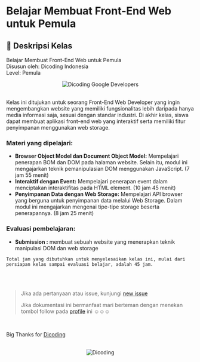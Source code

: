 # Belajar Membuat Front-End Web untuk Pemula

## 🚀 Deskripsi Kelas

Belajar Membuat Front-End Web untuk Pemula <br>
Disusun oleh: Dicoding Indonesia <br>
Level: Pemula

<div align="center">
  <img src="https://user-images.githubusercontent.com/95717485/188485715-3df87399-273d-4760-8c09-f67a7c908e22.png" alt="Dicoding Google Developers">
</div>

<br>

Kelas ini ditujukan untuk seorang Front-End Web Developer yang ingin mengembangkan website yang memiliki fungsionalitas lebih daripada hanya media informasi saja, sesuai dengan standar industri. Di akhir kelas, siswa dapat membuat aplikasi front-end web yang interaktif serta memiliki fitur penyimpanan menggunakan web storage.

### Materi yang dipelajari:

- **Browser Object Model dan Document Object Model:** Mempelajari penerapan BOM dan DOM pada halaman website. Selain itu, modul ini mengajarkan teknik pemanipulasian DOM menggunakan JavaScript. (7 jam 55 menit)
- **Interaktif dengan Event:** Mempelajari penerapan event dalam menciptakan interaktifitas pada HTML element. (10 jam 45 menit)
- **Penyimpanan Data dengan Web Storage:** Mempelajari API browser yang berguna untuk penyimpanan data melalui Web Storage. Dalam modul ini mengajarkan mengenai tipe-tipe storage beserta penerapannya. (8 jam 25 menit)

### Evaluasi pembelajaran:

- **Submission :**  membuat sebuah website yang menerapkan teknik manipulasi DOM dan web storage

`Total jam yang dibutuhkan untuk menyelesaikan kelas ini, mulai dari persiapan kelas sampai evaluasi belajar, adalah 45 jam.`

<br clear="both">
<br clear="both">

> Jika ada pertanyaan atau issue, kunjungi [new issue](https://github.com/Ardywsptr/Materi-Belajar-Membuat-Front-End-Web-Untuk-Pemula/issues/new)
>
>Jika dokumentasi ini bermanfaat mari berteman dengan menekan tombol follow pada [profile](https://github.com/Ardywsptr) ini ☺☺☺

<br clear="both">

Big Thanks for [Dicoding](https://www.dicoding.com/)

<br clear="both">

<div align="center">
  <img src="https://user-images.githubusercontent.com/95717485/188485268-90e682b9-fce9-470b-836e-d8838079a309.png" alt="Dicoding">
</div>
